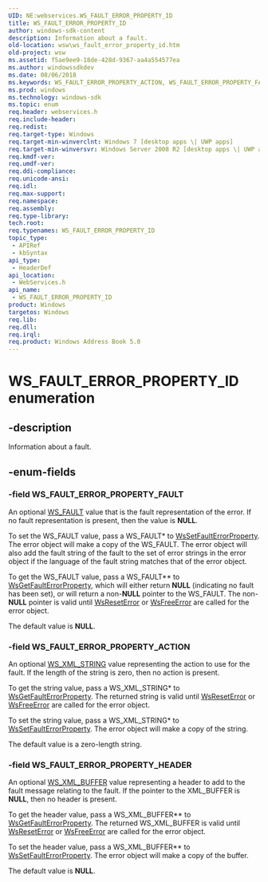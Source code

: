 ```yaml
---
UID: NE:webservices.WS_FAULT_ERROR_PROPERTY_ID
title: WS_FAULT_ERROR_PROPERTY_ID
author: windows-sdk-content
description: Information about a fault.
old-location: wsw\ws_fault_error_property_id.htm
old-project: wsw
ms.assetid: f5ae9ee9-18de-428d-9367-aa4a554577ea
ms.author: windowssdkdev
ms.date: 08/06/2018
ms.keywords: WS_FAULT_ERROR_PROPERTY_ACTION, WS_FAULT_ERROR_PROPERTY_FAULT, WS_FAULT_ERROR_PROPERTY_HEADER, WS_FAULT_ERROR_PROPERTY_ID, WS_FAULT_ERROR_PROPERTY_ID enumeration [Web Services for Windows], webservices/WS_FAULT_ERROR_PROPERTY_ACTION, webservices/WS_FAULT_ERROR_PROPERTY_FAULT, webservices/WS_FAULT_ERROR_PROPERTY_HEADER, webservices/WS_FAULT_ERROR_PROPERTY_ID, wsw.ws_fault_error_property_id
ms.prod: windows
ms.technology: windows-sdk
ms.topic: enum
req.header: webservices.h
req.include-header: 
req.redist: 
req.target-type: Windows
req.target-min-winverclnt: Windows 7 [desktop apps \| UWP apps]
req.target-min-winversvr: Windows Server 2008 R2 [desktop apps \| UWP apps]
req.kmdf-ver: 
req.umdf-ver: 
req.ddi-compliance: 
req.unicode-ansi: 
req.idl: 
req.max-support: 
req.namespace: 
req.assembly: 
req.type-library: 
tech.root: 
req.typenames: WS_FAULT_ERROR_PROPERTY_ID
topic_type:
 - APIRef
 - kbSyntax
api_type:
 - HeaderDef
api_location:
 - WebServices.h
api_name:
 - WS_FAULT_ERROR_PROPERTY_ID
product: Windows
targetos: Windows
req.lib: 
req.dll: 
req.irql: 
req.product: Windows Address Book 5.0
---
```


# WS_FAULT_ERROR_PROPERTY_ID enumeration


## -description


Information about a fault.


## -enum-fields




### -field WS_FAULT_ERROR_PROPERTY_FAULT

An optional <a href="https://msdn.microsoft.com/7fe0b142-04a1-4a92-99ca-523412f7c94e">WS_FAULT</a> value that is the fault representation of the error.  If no
                    fault representation is present, then the value is <b>NULL</b>.
                

To set the WS_FAULT value, pass a WS_FAULT* to <a href="https://msdn.microsoft.com/193664ab-4688-49c9-97e7-ccf2b3e2d7e8">WsSetFaultErrorProperty</a>.
                    The error object will make a copy of the WS_FAULT.  The error object will also
                    add the fault string of the fault to the set of error strings in the error object
                    if the language of the fault string matches that of the error object.
                

To get the WS_FAULT value, pass a WS_FAULT** to <a href="https://msdn.microsoft.com/b59e6ac6-a3f1-4a72-a941-f588950ba85a">WsGetFaultErrorProperty</a>, 
                    which will either return <b>NULL</b> (indicating no fault has been set), or will 
                    return a non-<b>NULL</b> pointer to the WS_FAULT.  The non-<b>NULL</b> pointer is valid until
                    <a href="https://msdn.microsoft.com/a01a65f1-3eca-452c-a10d-dc9c6c3db124">WsResetError</a> or <a href="https://msdn.microsoft.com/61da7bc2-b805-4379-a6b2-1e92374be1a0">WsFreeError</a> are called for the error object.
                

The default value is <b>NULL</b>.
                


### -field WS_FAULT_ERROR_PROPERTY_ACTION

An optional <a href="https://msdn.microsoft.com/3daa656f-7f97-4e29-a556-7ff72206f01c">WS_XML_STRING</a> value representing the action to use for the fault.
                    If the length of the string is zero, then no action is present.
                

To get the string value, pass a WS_XML_STRING* to <a href="https://msdn.microsoft.com/b59e6ac6-a3f1-4a72-a941-f588950ba85a">WsGetFaultErrorProperty</a>.
                    The returned string is valid until <a href="https://msdn.microsoft.com/a01a65f1-3eca-452c-a10d-dc9c6c3db124">WsResetError</a> or <a href="https://msdn.microsoft.com/61da7bc2-b805-4379-a6b2-1e92374be1a0">WsFreeError</a> 
                    are called for the error object.
                

To set the string value, pass a WS_XML_STRING* to <a href="https://msdn.microsoft.com/193664ab-4688-49c9-97e7-ccf2b3e2d7e8">WsSetFaultErrorProperty</a>.
                    The error object will make a copy of the string.
                

The default value is a zero-length string.
                


### -field WS_FAULT_ERROR_PROPERTY_HEADER

An optional <a href="https://msdn.microsoft.com/75f1df70-4dc9-4365-9005-5eaca6688f16">WS_XML_BUFFER</a> value representing a header to
                    add to the fault message relating to the fault.
                    If the pointer to the XML_BUFFER is <b>NULL</b>, then no header is present.
                

To get the header value, pass a WS_XML_BUFFER** to <a href="https://msdn.microsoft.com/b59e6ac6-a3f1-4a72-a941-f588950ba85a">WsGetFaultErrorProperty</a>.
                    The returned WS_XML_BUFFER is valid until <a href="https://msdn.microsoft.com/a01a65f1-3eca-452c-a10d-dc9c6c3db124">WsResetError</a> or <a href="https://msdn.microsoft.com/61da7bc2-b805-4379-a6b2-1e92374be1a0">WsFreeError</a> 
                    are called for the error object.
                

To set the header value, pass a WS_XML_BUFFER** to <a href="https://msdn.microsoft.com/193664ab-4688-49c9-97e7-ccf2b3e2d7e8">WsSetFaultErrorProperty</a>.
                    The error object will make a copy of the buffer.
                

The default value is <b>NULL</b>.
                

